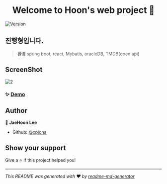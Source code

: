 <h1 align="center">Welcome to  Hoon's web project 👋</h1>
<p>
  <img alt="Version" src="https://img.shields.io/badge/version-0.0.1-blue.svg?cacheSeconds=2592000" />
</p>

## 진행형입니다.

> **환경**
>spring boot, react, Mybatis, oracleDB, TMDB(open api) 

## ScreenShot
 ![2](https://user-images.githubusercontent.com/45818709/81833744-0e339900-957b-11ea-9f4a-653b30d11e25.PNG)

### ✨ [Demo](www.not.yet)

## Author

👤 **JaeHoon Lee**

* Github: [@xpiona](https://github.com/xpiona)

## Show your support

Give a ⭐️ if this project helped you!

***
_This README was generated with ❤️ by [readme-md-generator](https://github.com/kefranabg/readme-md-generator)_
